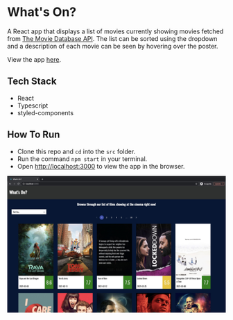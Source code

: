 # What's On?

A React app that displays a list of movies currently showing movies fetched from [The Movie Database API](https://developers.themoviedb.org/3/getting-started/introduction). The list can be sorted using the dropdown and a description of each movie can be seen by hovering over the poster.

View the app [here](https://whats-on-5c86e.web.app/).

## Tech Stack
- React
- Typescript
- styled-components

## How To Run

- Clone this repo and `cd` into the `src` folder.
- Run the command `npm start` in your terminal.
- Open [http://localhost:3000](http://localhost:3000) to view the app in the browser.

![App Screenshot](/public/Screenshots/screenshot_1.jpg)


